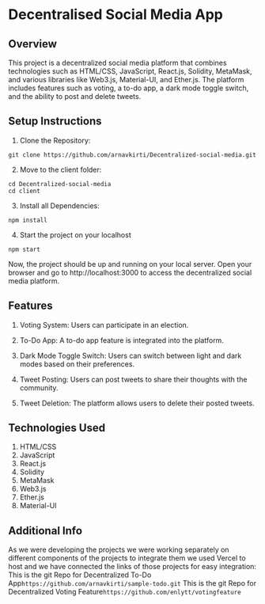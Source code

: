 
# Decentralised Social Media App

## Overview
This project is a decentralized social media platform that combines technologies such as HTML/CSS, JavaScript, React.js, Solidity, MetaMask, and various libraries like Web3.js, Material-UI, and Ether.js. The platform includes features such as voting, a to-do app, a dark mode toggle switch, and the ability to post and delete tweets.

## Setup Instructions

1. Clone the Repository:
```
git clone https://github.com/arnavkirti/Decentralized-social-media.git
```
2. Move to the client folder:
```
cd Decentralized-social-media
cd client
```
3. Install all Dependencies:
```
npm install
```
4. Start the project on your localhost
```
npm start
```
Now, the project should be up and running on your local server. Open your browser and go to http://localhost:3000 to access the decentralized social media platform.

## Features
1. Voting System: Users can participate in an election.

2. To-Do App: A to-do app feature is integrated into the platform.

3. Dark Mode Toggle Switch: Users can switch between light and dark modes based on their preferences.

4. Tweet Posting: Users can post tweets to share their thoughts with the community.

5. Tweet Deletion: The platform allows users to delete their posted tweets.

## Technologies Used
1. HTML/CSS
2. JavaScript
3. React.js
4. Solidity
5. MetaMask
6. Web3.js
7. Ether.js
8. Material-UI


## Additional Info 
As we were developing the projects we were working separately on different components of the projects to integrate them we used Vercel to host and we have connected the links of those projects for easy integration:
This is the git Repo for Decentralized To-Do App```https://github.com/arnavkirti/sample-todo.git```
This is the git Repo for Decentralized Voting Feature```https://github.com/enlytt/votingfeature```
